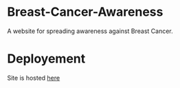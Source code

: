 # Breast-Cancer-Awareness
A website for spreading awareness against Breast Cancer.

# Deployement 
Site is hosted [here](https://ashutoshdash1999.github.io/Breast-Cancer-Awareness/)

